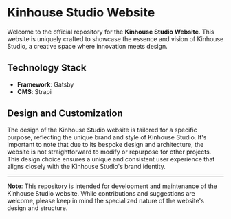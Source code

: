 # Kinhouse Studio Website

Welcome to the official repository for the **Kinhouse Studio Website**. This website is uniquely crafted to showcase the essence and vision of Kinhouse Studio, a creative space where innovation meets design.

## Technology Stack
- **Framework**: Gatsby
- **CMS**: Strapi

## Design and Customization
The design of the Kinhouse Studio website is tailored for a specific purpose, reflecting the unique brand and style of Kinhouse Studio. It's important to note that due to its bespoke design and architecture, the website is not straightforward to modify or repurpose for other projects. This design choice ensures a unique and consistent user experience that aligns closely with the Kinhouse Studio's brand identity.

---

**Note**: This repository is intended for development and maintenance of the Kinhouse Studio website. While contributions and suggestions are welcome, please keep in mind the specialized nature of the website's design and structure.